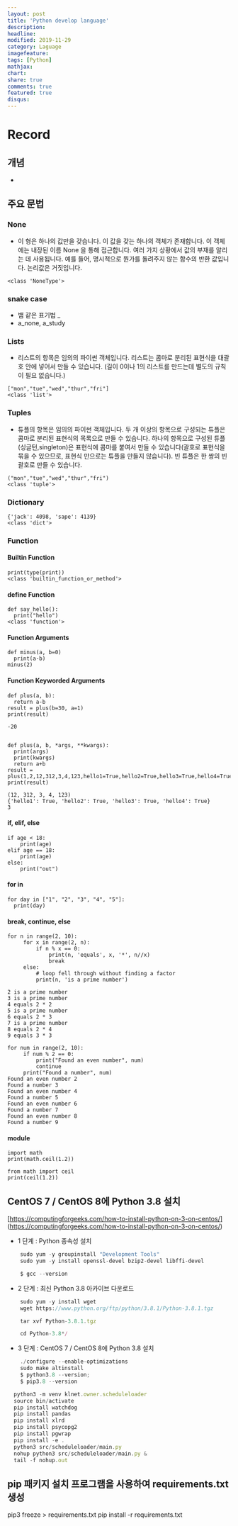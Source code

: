 ```yaml
---
layout: post
title: 'Python develop language'
description:
headline:
modified: 2019-11-29
category: Laguage
imagefeature:
tags: [Python]
mathjax:
chart:
share: true
comments: true
featured: true
disqus:
---
```


# Record

## 개념

-

## 주요 문법

### None

-   이 형은 하나의 값만을 갖습니다. 이 값을 갖는 하나의 객체가 존재합니다. 이 객체에는 내장된 이름 None 을 통해 접근합니다. 여러 가지 상황에서 값의 부재를 알리는 데 사용됩니다. 예를 들어, 명시적으로 뭔가를 돌려주지 않는 함수의 반환 값입니다. 논리값은 거짓입니다.

```
<class 'NoneType'>
```

### snake case

-   뱀 같은 표기법 \_
-   a_none, a_study

### Lists

-   리스트의 항목은 임의의 파이썬 객체입니다. 리스트는 콤마로 분리된 표현식을 대괄호 안에 넣어서 만들 수 있습니다. (길이 0이나 1의 리스트를 만드는데 별도의 규칙이 필요 없습니다.)

```
["mon","tue","wed","thur","fri"]
<class 'list'>
```

### Tuples

-   튜플의 항목은 임의의 파이썬 객체입니다. 두 개 이상의 항목으로 구성되는 튜플은 콤마로 분리된 표현식의 목록으로 만들 수 있습니다. 하나의 항목으로 구성된 튜플(싱글턴,singleton)은 표현식에 콤마를 붙여서 만들 수 있습니다(괄호로 표현식을 묶을 수 있으므로, 표현식 만으로는 튜플을 만들지 않습니다). 빈 튜플은 한 쌍의 빈 괄호로 만들 수 있습니다.

```
("mon","tue","wed","thur","fri")
<class 'tuple'>
```

### Dictionary

```
{'jack': 4098, 'sape': 4139}
<class 'dict'>
```

### Function

#### Builtin Function

```
print(type(print))
<class 'builtin_function_or_method'>
```

#### define Function

```
def say_hello():
  print("hello")
<class 'function'>
```

#### Function Arguments

```
def minus(a, b=0)
  print(a-b)
minus(2)
```

#### Function Keyworded Arguments

```
def plus(a, b):
  return a-b
result = plus(b=30, a=1)
print(result)

-20


def plus(a, b, *args, **kwargs):
  print(args)
  print(kwargs)
  return a+b
result = plus(1,2,12,312,3,4,123,hello1=True,hello2=True,hello3=True,hello4=True,)
print(result)

(12, 312, 3, 4, 123)
{'hello1': True, 'hello2': True, 'hello3': True, 'hello4': True}
3
```

#### if, elif, else

```
if age < 18:
    print(age)
elif age == 18:
    print(age)
else:
    print("out")
```

#### for in

```
for day in ["1", "2", "3", "4", "5"]:
  print(day)
```

#### break, continue, else

```
for n in range(2, 10):
     for x in range(2, n):
         if n % x == 0:
             print(n, 'equals', x, '*', n//x)
             break
     else:
         # loop fell through without finding a factor
         print(n, 'is a prime number')

2 is a prime number
3 is a prime number
4 equals 2 * 2
5 is a prime number
6 equals 2 * 3
7 is a prime number
8 equals 2 * 4
9 equals 3 * 3

for num in range(2, 10):
     if num % 2 == 0:
         print("Found an even number", num)
         continue
     print("Found a number", num)
Found an even number 2
Found a number 3
Found an even number 4
Found a number 5
Found an even number 6
Found a number 7
Found an even number 8
Found a number 9
```

#### module

```
import math
print(math.ceil(1.2))

from math import ceil
print(ceil(1.2))
```

## CentOS 7 / CentOS 8에 Python 3.8 설치

[https://computingforgeeks.com/how-to-install-python-on-3-on-centos/] (https://computingforgeeks.com/how-to-install-python-on-3-on-centos/)

-   1 단계 : Python 종속성 설치

```JavaScript
    sudo yum -y groupinstall "Development Tools"
    sudo yum -y install openssl-devel bzip2-devel libffi-devel

    $ gcc --version
```

-   2 단계 : 최신 Python 3.8 아카이브 다운로드

```JavaScript
    sudo yum -y install wget
    wget https://www.python.org/ftp/python/3.8.1/Python-3.8.1.tgz

    tar xvf Python-3.8.1.tgz

    cd Python-3.8*/
```

-   3 단계 : CentOS 7 / CentOS 8에 Python 3.8 설치

```JavaScript
    ./configure --enable-optimizations
    sudo make altinstall
    $ python3.8 --version;
    $ pip3.8 --version
```

```JavaScript
  python3 -m venv klnet.owner.scheduleloader
  source bin/activate
  pip install watchdog
  pip install pandas
  pip install xlrd
  pip install psycopg2
  pip install pgwrap
  pip install -e .
  python3 src/scheduleloader/main.py
  nohup python3 src/scheduleloader/main.py &
  tail -f nohup.out
```

## pip 패키지 설치 프로그램을 사용하여 requirements.txt 생성

pip3 freeze > requirements.txt
pip install -r requirements.txt
